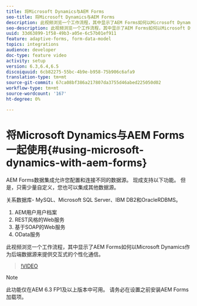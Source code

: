 ```yaml
---
title: 将Microsoft Dynamics与AEM Forms
seo-title: 将Microsoft Dynamics与AEM Forms
description: 此视频浏览一个工作流程，其中显示了AEM Forms如何以Microsoft Dynamics作为后端数据源来提供交互式的个性化通信。
seo-description: 此视频浏览一个工作流程，其中显示了AEM Forms如何以Microsoft Dynamics作为后端数据源来提供交互式的个性化通信。
uuid: 33d63899-1f58-49b3-a05e-6c57b01ef911
feature: adaptive-forms, form-data-model
topics: integrations
audience: developer
doc-type: feature video
activity: setup
version: 6.3,6.4,6.5
discoiquuid: 6cb82275-55bc-4b9e-b958-75b906c6afa9
translation-type: tm+mt
source-git-commit: 67ca08bf386a217807da3755d46abed225050d02
workflow-type: tm+mt
source-wordcount: '167'
ht-degree: 0%

---
```



# 将Microsoft Dynamics与AEM Forms一起使用{#using-microsoft-dynamics-with-aem-forms}

AEM Forms数据集成允许您配置和连接不同的数据源。 现成支持以下功能。 但是，只需少量自定义，您也可以集成其他数据源。

关系数据库- MySQL、Microsoft SQL Server、IBM DB2和OracleRDBMS。
1. AEM用户用户档案
1. REST风格的Web服务
1. 基于SOAP的Web服务
1. OData服务

此视频浏览一个工作流程，其中显示了AEM Forms如何以Microsoft Dynamics作为后端数据源来提供交互式的个性化通信。

>[!VIDEO](https://video.tv.adobe.com/v/20971?quality=9&learn=on)

>[!NOTE]
>
>此功能仅在AEM 6.3 FP1及以上版本中可用。 请务必在设置之前安装AEM Forms加载项。

